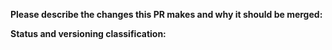 **Please describe the changes this PR makes and why it should be merged:**



**Status and versioning classification:**

<!--
Please move lines that apply to you out of the comment:
- Code changes have been tested, or there are no code changes
- I know how to update typings and have done so, or typings don't need updating
- This PR changes the library's interface (methods or parameters added)
- This PR includes breaking changes (methods removed or renamed, parameters moved or removed)
- This PR **only** includes non-code changes, like changes to documentation, README, etc.
-->
